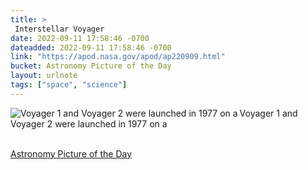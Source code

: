 ```yaml
---
title: > 
 Interstellar Voyager
date: 2022-09-11 17:58:46 -0700
dateadded: 2022-09-11 17:58:46 -0700
link: "https://apod.nasa.gov/apod/ap220909.html"
bucket: Astronomy Picture of the Day
layout: urlnote
tags: ["space", "science"]
--- 
```

<p><a href="https://apod.nasa.gov/apod/ap220909.html"><img src="https://apod.nasa.gov/apod/calendar/S_220909.jpg" align="left" alt="Voyager 1 and Voyager 2 were launched in 1977 on a" border="0" /></a> Voyager 1 and Voyager 2 were launched in 1977 on a</p><br clear="all"/>
 <!-- end excerpt --> 
<div class='bucket'><a class='internal-link' href='/buckets/astronomy-picture-of-the-day'>Astronomy Picture of the Day</a></div> 
